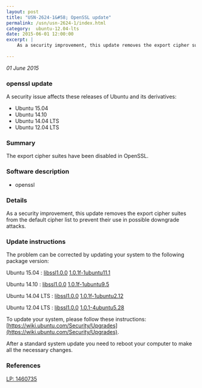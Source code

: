 ```yaml
---
layout: post
title: "USN-2624-1&#58; OpenSSL update"
permalink: /usn/usn-2624-1/index.html
category:  ubuntu-12.04-lts
date: 2015-06-01 12:00:00
excerpt: |
    As a security improvement, this update removes the export cipher suites from the default cipher list to prevent their use in possible downgrade attacks. 
    
--- 
```

 
 

*01 June 2015*

### openssl update

A security issue affects these releases of Ubuntu and its derivatives:

* Ubuntu 15.04
* Ubuntu 14.10
* Ubuntu 14.04 LTS
* Ubuntu 12.04 LTS

### Summary

The export cipher suites have been disabled in OpenSSL. 

### Software description

* openssl 

### Details

As a security improvement, this update removes the export cipher suites from the default cipher list to prevent their use in possible downgrade attacks. 

### Update instructions

The problem can be corrected by updating your system to the following package version:

Ubuntu 15.04
 : [libssl1.0.0](https://launchpad.net/ubuntu/+source/openssl) <span> [1.0.1f-1ubuntu11.1](https://launchpad.net/ubuntu/+source/openssl/1.0.1f-1ubuntu11.1) </span> 

Ubuntu 14.10
 : [libssl1.0.0](https://launchpad.net/ubuntu/+source/openssl) <span> [1.0.1f-1ubuntu9.5](https://launchpad.net/ubuntu/+source/openssl/1.0.1f-1ubuntu9.5) </span> 

Ubuntu 14.04 LTS
 : [libssl1.0.0](https://launchpad.net/ubuntu/+source/openssl) <span> [1.0.1f-1ubuntu2.12](https://launchpad.net/ubuntu/+source/openssl/1.0.1f-1ubuntu2.12) </span> 

Ubuntu 12.04 LTS
 : [libssl1.0.0](https://launchpad.net/ubuntu/+source/openssl) <span> [1.0.1-4ubuntu5.28](https://launchpad.net/ubuntu/+source/openssl/1.0.1-4ubuntu5.28) </span> 

To update your system, please follow these instructions: [https://wiki.ubuntu.com/Security/Upgrades](https://wiki.ubuntu.com/Security/Upgrades).

After a standard system update you need to reboot your computer to make all the necessary changes. 

### References

 
 [LP: 1460735](https://launchpad.net/bugs/1460735)
 

